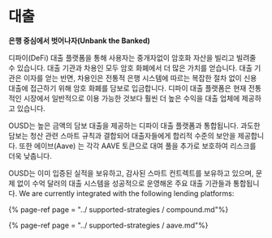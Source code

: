 # 대출

**은행 중심에서 벗어나자(Unbank the Banked)**

디파이(DeFi) 대출 플랫폼을 통해 사용자는 중개자없이 암호화 자산을 빌리고 빌려줄 수 있습니다. 대출 기관과 차용인 모두 암호 화폐에서 더 많은 가치를 얻습니다. 대출 기관은 이자를 얻는 반면, 차용인은 전통적 은행 시스템에 따르는 복잡한 절차 없이 신용 대출에 접근하기 위해 암호 화폐를 담보로 입금합니다. 디파이 대출 플랫폼은 현재 전통적인 시장에서 일반적으로 이용 가능한 것보다 훨씬 더 높은 수익을 대출 업체에 제공하고 있습니다.

OUSD는 높은 금액의 담보 대출을 제공하는 디파이 대출 플랫폼과 통합됩니다. 과도한 담보는 청산 관련 스마트 규칙과 결합되어 대출자들에게 합리적 수준의 보안을 제공합니다. 또한 에이브(Aave) 는 각각 AAVE 토큰으로 대여 풀을 추가로 보호하여 리스크를 더욱 낮춥니다.

OUSD는 이미 입증된 실적을 보유하고, 감사된 스마트 컨트렉트를 보유하고 있으며, 문제 없이 수억 달러의 대출 시스템을 성공적으로 운영해온 주요 대출 기관들과 통합됩니다. We are currently integrated with the following lending platforms:

{% page-ref page = "../ supported-strategies / compound.md"%}

{% page-ref page = "../ supported-strategies / aave.md"%}











